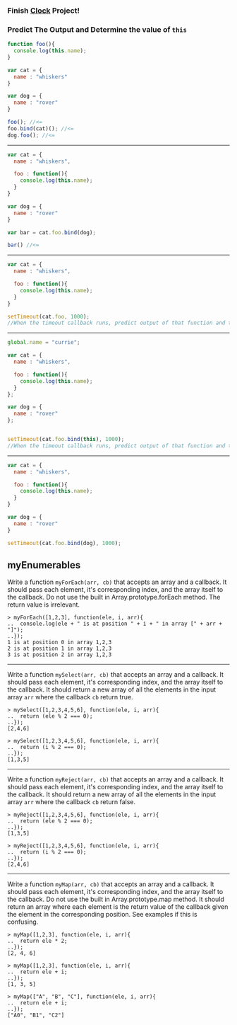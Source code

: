 ### Finish [Clock](../d2/clock.md) Project!

### Predict The Output and Determine the value of `this`

```javascript
function foo(){
  console.log(this.name);
}

var cat = {
  name : "whiskers"
}

var dog = {
  name : "rover"
}

foo(); //<=
foo.bind(cat)(); //<=
dog.foo(); //<=
```
---------------------------------------------------------------------------
```javascript
var cat = {
  name : "whiskers",

  foo : function(){
    console.log(this.name);
  }
}

var dog = {
  name : "rover"
}

var bar = cat.foo.bind(dog);

bar() //<=
```
---------------------------------------------------------------------------
```javascript
var cat = {
  name : "whiskers",

  foo : function(){
    console.log(this.name);
  }
}

setTimeout(cat.foo, 1000);
//When the timeout callback runs, predict output of that function and the value of `this`
```
--------------------------------------------------------------------------------
```javascript
global.name = "currie";

var cat = {
  name : "whiskers",

  foo : function(){
    console.log(this.name);
  }
};

var dog = {
  name : "rover"
};


setTimeout(cat.foo.bind(this), 1000);
//When the timeout callback runs, predict output of that function and the value of `this`
```
--------------------------------------------------------------------------------
```javascript
var cat = {
  name : "whiskers",

  foo : function(){
    console.log(this.name);
  }
}

var dog = {
  name : "rover"
}

setTimeout(cat.foo.bind(dog), 1000);
```

## myEnumerables

Write a function `myForEach(arr, cb)` that accepts an array and a callback. It should pass each element, it's corresponding index, and the array itself to the callback. Do not use the built in Array.prototype.forEach method. The return value is irrelevant.

```
> myForEach([1,2,3], function(ele, i, arr){
..  console.log(ele + " is at position " + i + " in array [" + arr + "]");
..});
1 is at position 0 in array 1,2,3
2 is at position 1 in array 1,2,3
3 is at position 2 in array 1,2,3
```
--------------------------------------------------------------------------
Write a function `mySelect(arr, cb)` that accepts an array and a callback. It should pass each element, it's corresponding index, and the array itself to the callback. It should return a new array of all the elements in the input array `arr` where the callback `cb` return true.

```
> mySelect([1,2,3,4,5,6], function(ele, i, arr){
..  return (ele % 2 === 0);
..});
[2,4,6]

> mySelect([1,2,3,4,5,6], function(ele, i, arr){
..  return (i % 2 === 0);
..});
[1,3,5]
```
--------------------------------------------------------------------------
Write a function `myReject(arr, cb)` that accepts an array and a callback. It should pass each element, it's corresponding index, and the array itself to the callback. It should return a new array of all the elements in the input array `arr` where the callback `cb` return false.

```
> myReject([1,2,3,4,5,6], function(ele, i, arr){
..  return (ele % 2 === 0);
..});
[1,3,5]

> myReject([1,2,3,4,5,6], function(ele, i, arr){
..  return (i % 2 === 0);
..});
[2,4,6]
```
--------------------------------------------------------------------------
Write a function `myMap(arr, cb)` that accepts an array and a callback. It should pass each element, it's corresponding index, and the array itself to the callback. Do not use the built in Array.prototype.map method. It should return an array where each element is the return value of the callback given the element in the corresponding position. See examples if this is confusing.

```
> myMap([1,2,3], function(ele, i, arr){
..  return ele * 2;
..});
[2, 4, 6]

> myMap([1,2,3], function(ele, i, arr){
..  return ele + i;
..});
[1, 3, 5]

> myMap(["A", "B", "C"], function(ele, i, arr){
..  return ele + i;
..});
["A0", "B1", "C2"]
```
